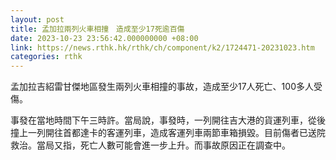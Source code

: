 ```yaml
---
layout: post
title: 孟加拉兩列火車相撞　造成至少17死逾百傷
date: 2023-10-23 23:56:42.000000000 +08:00
link: https://news.rthk.hk/rthk/ch/component/k2/1724471-20231023.htm
categories: rthk
---
```


孟加拉吉紹雷甘傑地區發生兩列火車相撞的事故，造成至少17人死亡、100多人受傷。

事發在當地時間下午三時許。當局說，事發時，一列開往吉大港的貨運列車，從後撞上一列開往首都達卡的客運列車，造成客運列車兩節車箱損毀。目前傷者已送院救治。當局又指，死亡人數可能會進一步上升。而事故原因正在調查中。
